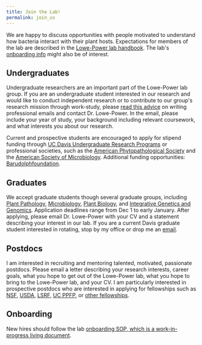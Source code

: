 ```yaml
---
title: Join the Lab!
permalink: join_us
---
```


We are happy to discuss opportunities with people motivated to understand how bacteria interact with their plant hosts. Expectations for members of the lab are described in the [Lowe-Power lab handbook](https://github.com/lowepowerlab/lab_handbook). The lab's [onboarding info](https://github.com/lowepowerlab/lab_handbook/blob/master/onboarding.md) might also be of interest. 

## Undergraduates

Undergraduate researchers are an important part of the Lowe-Power lab group. If you are an undergraduate student interested in our research and would like to conduct independent research or to contribute to our group's research mission through work-study, please [read this advice](http://www.sciencemag.org/careers/2015/05/dear-dr-neufeld) on writing professional emails and contact Dr. Lowe-Power. In the email, please include your year of study, your background including relevant coursework, and what interests you about our research. 

Current and prospective students are encouraged to apply for stipend funding through [UC Davis Undergraduate Research Programs](https://urc.ucdavis.edu/programs) or professional societies, such as the [American Phytopathological Society](https://www.asm.org/Fellowships/Undergraduate-Research-Fellowship) and the [American Society of Microbiology](https://www.asm.org/Fellowships/Undergraduate-Research-Fellowship). Additional funding opportunities: [Barudolphfoundation](http://barudolphfoundation.org/stem-scholarship/).

## Graduates

We accept graduate students though several graduate groups, including [Plant Pathology](http://plantpathology.ucdavis.edu/gradindex.cfm), [Microbiology](https://mgg.ucdavis.edu/prospective-students), [Plant Biology](https://pbi.sf.ucdavis.edu/apply), and [Integrative Genetics and Genomics](https://igg.ucdavis.edu/). Application deadlines range from Dec 1 to early January. After applying, please email Dr. Lowe-Power with your CV and a statement describing your interest in our lab. If you are a current Davis graduate student interested in rotating, stop by my office or drop me an [email](mailto:tlowepower@ucdavis.edu). 

## Postdocs

I am interested in recruiting and mentoring talented, motivated, passionate postdocs. Please email a letter describing your research interests, career goals, what you hope to get out of the Lowe-Power lab, what you hope to bring to the Lowe-Power lab, and your CV. I am particularly interested in prospective postdocs who are interested in applying for fellowships such as [NSF](https://www.nsf.gov/funding/education.jsp?fund_type=3), [USDA](https://nifa.usda.gov/funding-opportunity/agriculture-and-food-research-initiative-education-workforce-development), [LSRF](http://www.lsrf.org/apply), [UC PPFP](https://ppfp.ucop.edu/info/), or [other fellowships](https://ecrcentral.org/fundings).

## Onboarding

New hires should follow the lab [onboarding SOP, which is a work-in-progress living document](https://github.com/lowepowerlab/protocols/blob/master/onboarding.md).  